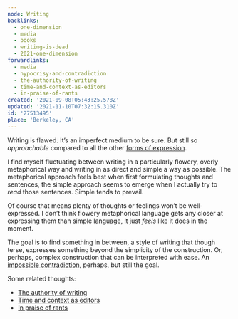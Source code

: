 ```yaml
---
node: Writing
backlinks:
  - one-dimension
  - media
  - books
  - writing-is-dead
  - 2021-one-dimension
forwardlinks:
  - media
  - hypocrisy-and-contradiction
  - the-authority-of-writing
  - time-and-context-as-editors
  - in-praise-of-rants
created: '2021-09-08T05:43:25.578Z'
updated: '2021-11-10T07:32:15.310Z'
id: '27513495'
place: 'Berkeley, CA'
---
```


Writing is flawed. It’s an imperfect medium to be sure. But still so _approachable_ compared to all the other [forms of expression](media.md).

I find myself fluctuating between writing in a particularly flowery, overly metaphorical way and writing in as direct and simple a way as possible. The metaphorical approach feels best when first formulating thoughts and sentences, the simple approach seems to emerge when I actually try to _read_ those sentences. Simple tends to prevail.

Of course that means plenty of thoughts or feelings won’t be well-expressed. I don’t think flowery metaphorical language gets any closer at expressing them than simple language, it just _feels_ like it does in the moment.

The goal is to find something in between, a style of writing that though terse, expresses something beyond the simplicity of the construction. Or, perhaps, complex construction that can be interpreted with ease. An [impossible contradiction](hypocrisy-and-contradiction.md), perhaps, but still the goal.

Some related thoughts: 

- [The authority of writing](the-authority-of-writing.md)
- [Time and context as editors](time-and-context-as-editors.md)
- [In praise of rants](in-praise-of-rants.md)
